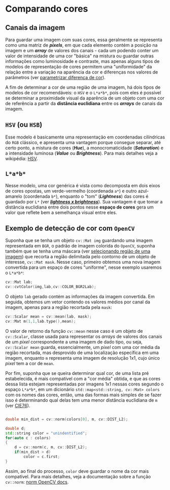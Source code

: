 # Comparando cores

## Canais da imagem

Para guardar uma imagem com suas cores, essa geralmente se representa como uma matriz de ***pixels***, em que cada elemento contém a posição na imagem e um ***array*** de valores dos canais - cada um podendo conter um valor de intensidade de uma cor "básica" na mistura ou guardar outras informações como luminosidade e contraste, mas apenas alguns tipos de modelos de representação de cores permitem uma "uniformidade" da relação entre a variação na aparência da cor e diferenças nos valores de parâmetros (ver [parametrizar diferença de cor](https://en.wikipedia.org/wiki/Color_difference)).

A fim de determinar a cor de uma região de uma imagem, há dois tipos de modelos de cor recomendáveis: o `HSV` e o `L*a*b*`, pois com eles é possível se determinar a proximidade visual da aparência de um objeto com uma cor de referência a partir da **distância euclidiana** entre os ***arrays*** de canais da imagem.

## `HSV` (ou `HSB`)

Esse modelo é basicamente uma representação em coordenadas cilíndricas do `RGB` clássico, e apresenta uma vantagem porque consegue separar, até certo ponto, a mistura de cores (***Hue***), a monocromaticidade (***Saturation***) e a intensidade luminosa (***Value*** ou ***Brightness***). Para mais detalhes veja a wikipédia: [HSV](https://en.wikipedia.org/wiki/HSL_and_HSV).

## `L*a*b*`

Nesse modelo, uma cor genérica é vista como decomposta em dois eixos de cores opostas, um verde-vermelho (coordenada `a*`) e outro azul-amarelo (coordenada `b*`), enquanto o "tom" (***Lightness***) das cores é guardado por `L*` (ver [***lightness x brightness***](https://stackoverflow.com/questions/33389328/difference-between-brightness-and-lightness-in-image-manipulation)). Sua vantagem é que tomar a distância euclidiana entre dois pontos nesse **espaço de cores** gera um valor que reflete bem a semelhança visual entre eles.

## Exemplo de detecção de cor com `OpenCV`

Suponha que se tenha um objeto `cv::Mat img` guardando uma imagem representada em `BGR`, o padrão de imagem colorida do `OpenCV`, suponha também que se tenha uma máscara (ver [selecionando região de uma imagem](https://www.pyimagesearch.com/2021/01/19/image-masking-with-opencv/)) que recorta a região delimitada pelo contorno de um objeto de interesse, `cv::Mat mask`. Nesse caso, primeiro obtemos uma nova imagem convertida para um espaço de cores "uniforme", nesse exemplo usaremos o `L*a*b*`:

```c++
cv::Mat lab;
cv::cvtColor(img,lab,cv::COLOR_BGR2Lab);
```

O objeto `lab` gerado contém as informações da imagem convertida. Em seguida, obtemos um vetor contendo os valores médios por canal da imagem, apenas para a região recortada pela `mask`:

```c++
cv::Scalar mean = cv::mean(lab, mask);
cv::Mat m(1,1,lab.type(),mean);
```
O valor de retorno da função `cv::mean` nesse caso é um objeto de `cv::Scalar`, classe usada para representar os *arrays* de valores dos canais de um *pixel* correspondente a uma imagem de dado tipo, ou seja, `cv::Scalar mean` guarda, essencialmente, um *pixel* com uma cor média da região recortada, mas desprovido de uma localização específica em uma imagem, enquanto `m` representa uma imagem de resolução 1x1, cujo único *pixel* tem a cor de `mean`.

Por fim, suponha que se queira determinar qual cor, de uma lista pré estabelecida, é mais compatível com a "cor média" obtida, e que as cores dessa lista estejam representadas por imagens 1x1 nessas cores segundo o espaço `L*a*b*`, em um dicionário `std::map<std::string, cv::Mat> colors` com os nomes das cores, então, uma das formas mais simples de se fazer isso é determinando qual delas tem uma menor distância euclidiana de `m` (ver [CIE76](https://en.wikipedia.org/wiki/Color_difference#CIE76)).

```c++

double min_dist = cv::norm(colors[0], m, cv::DIST_L2);

double d;
std::string color = "unindentified";
for(auto c : colors)
{
    d = cv::norm(c, m, cv::DIST_L2);
    if(min_dist > d)
        color = c.first;
}
```

Assim, ao final do processo, `color` deve guardar o nome da cor mais compatível. Para mais detalhes, veja a documentação sobre a função `cv::norm`: [norm OpenCV docs](https://docs.opencv.org/4.5.3/d2/de8/group__core__array.html#ga55a581f0accd8d990af775d378e7e46c).